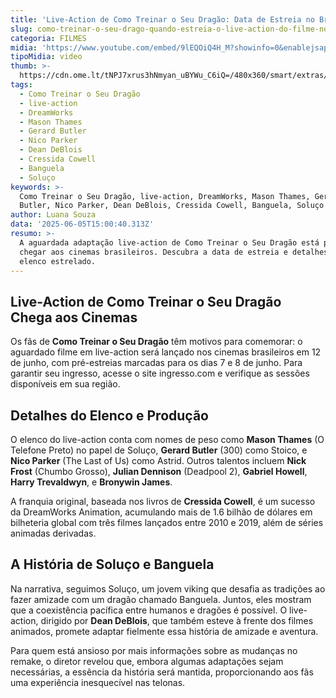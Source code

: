 ```yaml
---
title: 'Live-Action de Como Treinar o Seu Dragão: Data de Estreia no Brasil Revelada'
slug: como-treinar-o-seu-drago-quando-estreia-o-live-action-do-filme-no-brasil
categoria: FILMES
midia: 'https://www.youtube.com/embed/9lEQOiQ4H_M?showinfo=0&enablejsapi=1'
tipoMidia: video
thumb: >-
  https://cdn.ome.lt/tNPJ7xrus3hNmyan_uBYWu_C6iQ=/480x360/smart/extras/conteudos/omelete_THUMB_-_2025-06-05T113413.051.png
tags:
  - Como Treinar o Seu Dragão
  - live-action
  - DreamWorks
  - Mason Thames
  - Gerard Butler
  - Nico Parker
  - Dean DeBlois
  - Cressida Cowell
  - Banguela
  - Soluço
keywords: >-
  Como Treinar o Seu Dragão, live-action, DreamWorks, Mason Thames, Gerard
  Butler, Nico Parker, Dean DeBlois, Cressida Cowell, Banguela, Soluço
author: Luana Souza
data: '2025-06-05T15:00:40.313Z'
resumo: >-
  A aguardada adaptação live-action de Como Treinar o Seu Dragão está prestes a
  chegar aos cinemas brasileiros. Descubra a data de estreia e detalhes do
  elenco estrelado.
---
```


## Live-Action de Como Treinar o Seu Dragão Chega aos Cinemas

Os fãs de **Como Treinar o Seu Dragão** têm motivos para comemorar: o aguardado filme em live-action será lançado nos cinemas brasileiros em 12 de junho, com pré-estreias marcadas para os dias 7 e 8 de junho. Para garantir seu ingresso, acesse o site ingresso.com e verifique as sessões disponíveis em sua região.

## Detalhes do Elenco e Produção

O elenco do live-action conta com nomes de peso como **Mason Thames** (O Telefone Preto) no papel de Soluço, **Gerard Butler** (300) como Stoico, e **Nico Parker** (The Last of Us) como Astrid. Outros talentos incluem **Nick Frost** (Chumbo Grosso), **Julian Dennison** (Deadpool 2), **Gabriel Howell**, **Harry Trevaldwyn**, e **Bronywin James**.

A franquia original, baseada nos livros de **Cressida Cowell**, é um sucesso da DreamWorks Animation, acumulando mais de 1.6 bilhão de dólares em bilheteria global com três filmes lançados entre 2010 e 2019, além de séries animadas derivadas.

## A História de Soluço e Banguela

Na narrativa, seguimos Soluço, um jovem viking que desafia as tradições ao fazer amizade com um dragão chamado Banguela. Juntos, eles mostram que a coexistência pacífica entre humanos e dragões é possível. O live-action, dirigido por **Dean DeBlois**, que também esteve à frente dos filmes animados, promete adaptar fielmente essa história de amizade e aventura.

Para quem está ansioso por mais informações sobre as mudanças no remake, o diretor revelou que, embora algumas adaptações sejam necessárias, a essência da história será mantida, proporcionando aos fãs uma experiência inesquecível nas telonas.
